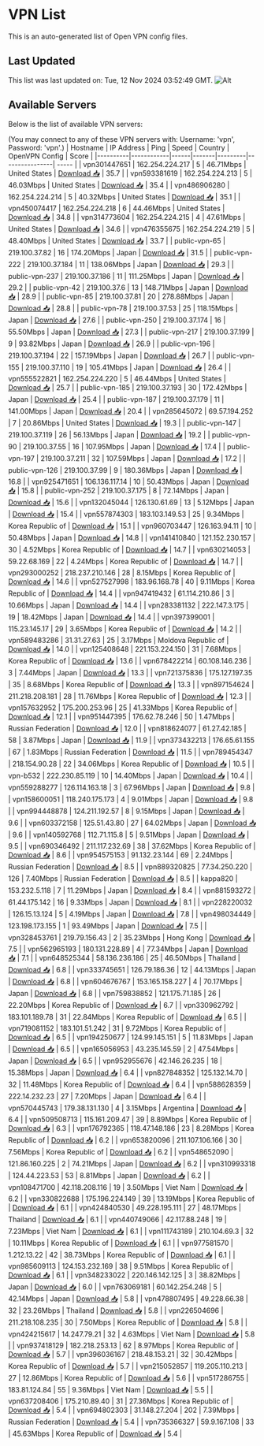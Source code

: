 # VPN List

This is an auto-generated list of Open VPN config files.

## Last Updated

This list was last updated on: Tue, 12 Nov 2024 03:52:49 GMT.
![Alt](https://repobeats.axiom.co/api/embed/186b98318ef1479477931607c1ad7d823f12451f.svg "Repobeats analytics image")

## Available Servers

Below is the list of available VPN servers:

(You may connect to any of these VPN servers with: Username: 'vpn', Password: 'vpn'.)
| Hostname | IP Address | Ping | Speed | Country | OpenVPN Config | Score |
|----------|------------|------|-------|---------|----------------| ----- |
| vpn301447651 | 162.254.224.217 | 5 | 46.71Mbps | United States | [Download 📥](./configs/server_0_US.ovpn) | 35.7 |
| vpn593381619 | 162.254.224.213 | 5 | 46.03Mbps | United States | [Download 📥](./configs/server_1_US.ovpn) | 35.4 |
| vpn486906280 | 162.254.224.214 | 5 | 40.32Mbps | United States | [Download 📥](./configs/server_2_US.ovpn) | 35.1 |
| vpn450074417 | 162.254.224.218 | 6 | 44.46Mbps | United States | [Download 📥](./configs/server_3_US.ovpn) | 34.8 |
| vpn314773604 | 162.254.224.215 | 4 | 47.61Mbps | United States | [Download 📥](./configs/server_4_US.ovpn) | 34.6 |
| vpn476355675 | 162.254.224.219 | 5 | 48.40Mbps | United States | [Download 📥](./configs/server_5_US.ovpn) | 33.7 |
| public-vpn-65 | 219.100.37.82 | 16 | 174.20Mbps | Japan | [Download 📥](./configs/server_6_JP.ovpn) | 31.5 |
| public-vpn-222 | 219.100.37.184 | 11 | 138.06Mbps | Japan | [Download 📥](./configs/server_7_JP.ovpn) | 29.3 |
| public-vpn-237 | 219.100.37.186 | 11 | 111.25Mbps | Japan | [Download 📥](./configs/server_8_JP.ovpn) | 29.2 |
| public-vpn-42 | 219.100.37.6 | 13 | 148.71Mbps | Japan | [Download 📥](./configs/server_9_JP.ovpn) | 28.9 |
| public-vpn-85 | 219.100.37.81 | 20 | 278.88Mbps | Japan | [Download 📥](./configs/server_10_JP.ovpn) | 28.8 |
| public-vpn-78 | 219.100.37.53 | 25 | 118.15Mbps | Japan | [Download 📥](./configs/server_11_JP.ovpn) | 27.6 |
| public-vpn-250 | 219.100.37.174 | 16 | 55.50Mbps | Japan | [Download 📥](./configs/server_12_JP.ovpn) | 27.3 |
| public-vpn-217 | 219.100.37.199 | 9 | 93.82Mbps | Japan | [Download 📥](./configs/server_13_JP.ovpn) | 26.9 |
| public-vpn-196 | 219.100.37.194 | 22 | 157.19Mbps | Japan | [Download 📥](./configs/server_14_JP.ovpn) | 26.7 |
| public-vpn-155 | 219.100.37.110 | 19 | 105.41Mbps | Japan | [Download 📥](./configs/server_15_JP.ovpn) | 26.4 |
| vpn555522821 | 162.254.224.220 | 5 | 46.44Mbps | United States | [Download 📥](./configs/server_16_US.ovpn) | 25.7 |
| public-vpn-185 | 219.100.37.193 | 30 | 172.42Mbps | Japan | [Download 📥](./configs/server_17_JP.ovpn) | 25.4 |
| public-vpn-187 | 219.100.37.179 | 11 | 141.00Mbps | Japan | [Download 📥](./configs/server_18_JP.ovpn) | 20.4 |
| vpn285645072 | 69.57.194.252 | 7 | 20.86Mbps | United States | [Download 📥](./configs/server_19_US.ovpn) | 19.3 |
| public-vpn-147 | 219.100.37.119 | 26 | 56.13Mbps | Japan | [Download 📥](./configs/server_20_JP.ovpn) | 19.2 |
| public-vpn-90 | 219.100.37.55 | 16 | 107.95Mbps | Japan | [Download 📥](./configs/server_21_JP.ovpn) | 17.4 |
| public-vpn-197 | 219.100.37.211 | 32 | 107.59Mbps | Japan | [Download 📥](./configs/server_22_JP.ovpn) | 17.2 |
| public-vpn-126 | 219.100.37.99 | 9 | 180.36Mbps | Japan | [Download 📥](./configs/server_23_JP.ovpn) | 16.8 |
| vpn925471651 | 106.136.117.14 | 10 | 50.43Mbps | Japan | [Download 📥](./configs/server_24_JP.ovpn) | 15.8 |
| public-vpn-252 | 219.100.37.175 | 8 | 72.14Mbps | Japan | [Download 📥](./configs/server_25_JP.ovpn) | 15.6 |
| vpn132045044 | 126.130.61.69 | 13 | 5.12Mbps | Japan | [Download 📥](./configs/server_26_JP.ovpn) | 15.4 |
| vpn557874303 | 183.103.149.53 | 25 | 9.34Mbps | Korea Republic of | [Download 📥](./configs/server_27_KR.ovpn) | 15.1 |
| vpn960703447 | 126.163.94.11 | 10 | 50.48Mbps | Japan | [Download 📥](./configs/server_28_JP.ovpn) | 14.8 |
| vpn141410840 | 121.152.230.157 | 30 | 4.52Mbps | Korea Republic of | [Download 📥](./configs/server_29_KR.ovpn) | 14.7 |
| vpn630214053 | 59.22.68.169 | 22 | 4.24Mbps | Korea Republic of | [Download 📥](./configs/server_30_KR.ovpn) | 14.7 |
| vpn293000252 | 218.237.210.146 | 28 | 8.15Mbps | Korea Republic of | [Download 📥](./configs/server_31_KR.ovpn) | 14.6 |
| vpn527527998 | 183.96.168.78 | 40 | 9.11Mbps | Korea Republic of | [Download 📥](./configs/server_32_KR.ovpn) | 14.4 |
| vpn947419432 | 61.114.210.86 | 3 | 10.66Mbps | Japan | [Download 📥](./configs/server_33_JP.ovpn) | 14.4 |
| vpn283381132 | 222.147.3.175 | 19 | 18.42Mbps | Japan | [Download 📥](./configs/server_34_JP.ovpn) | 14.4 |
| vpn397399001 | 115.23.145.17 | 29 | 3.65Mbps | Korea Republic of | [Download 📥](./configs/server_35_KR.ovpn) | 14.2 |
| vpn589483286 | 31.31.27.63 | 25 | 3.17Mbps | Moldova Republic of | [Download 📥](./configs/server_36_MD.ovpn) | 14.0 |
| vpn125408648 | 221.153.224.150 | 31 | 7.68Mbps | Korea Republic of | [Download 📥](./configs/server_37_KR.ovpn) | 13.6 |
| vpn678422214 | 60.108.146.236 | 3 | 7.44Mbps | Japan | [Download 📥](./configs/server_38_JP.ovpn) | 13.3 |
| vpn721375836 | 175.127.197.35 | 35 | 8.68Mbps | Korea Republic of | [Download 📥](./configs/server_39_KR.ovpn) | 13.3 |
| vpn897154624 | 211.218.208.181 | 28 | 11.76Mbps | Korea Republic of | [Download 📥](./configs/server_40_KR.ovpn) | 12.3 |
| vpn157632952 | 175.200.253.96 | 25 | 41.33Mbps | Korea Republic of | [Download 📥](./configs/server_41_KR.ovpn) | 12.1 |
| vpn951447395 | 176.62.78.246 | 50 | 1.47Mbps | Russian Federation | [Download 📥](./configs/server_42_RU.ovpn) | 12.0 |
| vpn818624077 | 61.27.42.185 | 58 | 3.87Mbps | Japan | [Download 📥](./configs/server_43_JP.ovpn) | 11.9 |
| vpn373432213 | 176.65.61.155 | 67 | 1.83Mbps | Russian Federation | [Download 📥](./configs/server_44_RU.ovpn) | 11.5 |
| vpn789454347 | 218.154.90.28 | 22 | 34.06Mbps | Korea Republic of | [Download 📥](./configs/server_45_KR.ovpn) | 10.5 |
| vpn-b532 | 222.230.85.119 | 10 | 14.40Mbps | Japan | [Download 📥](./configs/server_46_JP.ovpn) | 10.4 |
| vpn559288277 | 126.114.163.18 | 3 | 67.96Mbps | Japan | [Download 📥](./configs/server_47_JP.ovpn) | 9.8 |
| vpn158600051 | 118.240.175.173 | 4 | 9.01Mbps | Japan | [Download 📥](./configs/server_48_JP.ovpn) | 9.8 |
| vpn994448878 | 124.211.192.57 | 8 | 9.15Mbps | Japan | [Download 📥](./configs/server_49_JP.ovpn) | 9.6 |
| vpn603372158 | 125.51.43.80 | 27 | 64.02Mbps | Japan | [Download 📥](./configs/server_50_JP.ovpn) | 9.6 |
| vpn140592768 | 112.71.115.8 | 5 | 9.51Mbps | Japan | [Download 📥](./configs/server_51_JP.ovpn) | 9.5 |
| vpn690346492 | 211.117.232.69 | 38 | 37.62Mbps | Korea Republic of | [Download 📥](./configs/server_52_KR.ovpn) | 8.6 |
| vpn954575153 | 91.132.23.144 | 69 | 2.24Mbps | Russian Federation | [Download 📥](./configs/server_53_RU.ovpn) | 8.5 |
| vpn889320825 | 77.34.250.220 | 126 | 7.40Mbps | Russian Federation | [Download 📥](./configs/server_54_RU.ovpn) | 8.5 |
| kappa820 | 153.232.5.118 | 7 | 11.29Mbps | Japan | [Download 📥](./configs/server_55_JP.ovpn) | 8.4 |
| vpn881593272 | 61.44.175.142 | 16 | 9.33Mbps | Japan | [Download 📥](./configs/server_56_JP.ovpn) | 8.1 |
| vpn228220032 | 126.15.13.124 | 5 | 4.19Mbps | Japan | [Download 📥](./configs/server_57_JP.ovpn) | 7.8 |
| vpn498034449 | 123.198.173.155 | 1 | 93.49Mbps | Japan | [Download 📥](./configs/server_58_JP.ovpn) | 7.5 |
| vpn328453761 | 219.79.156.43 | 2 | 35.23Mbps | Hong Kong | [Download 📥](./configs/server_59_HK.ovpn) | 7.5 |
| vpn562965193 | 180.131.228.89 | 4 | 77.34Mbps | Japan | [Download 📥](./configs/server_60_JP.ovpn) | 7.1 |
| vpn648525344 | 58.136.236.186 | 25 | 46.50Mbps | Thailand | [Download 📥](./configs/server_61_TH.ovpn) | 6.8 |
| vpn333745651 | 126.79.186.36 | 12 | 44.13Mbps | Japan | [Download 📥](./configs/server_62_JP.ovpn) | 6.8 |
| vpn604676767 | 153.165.158.227 | 4 | 70.17Mbps | Japan | [Download 📥](./configs/server_63_JP.ovpn) | 6.8 |
| vpn759838852 | 121.175.71.185 | 26 | 22.20Mbps | Korea Republic of | [Download 📥](./configs/server_64_KR.ovpn) | 6.7 |
| vpn330962792 | 183.101.189.78 | 31 | 22.84Mbps | Korea Republic of | [Download 📥](./configs/server_65_KR.ovpn) | 6.5 |
| vpn719081152 | 183.101.51.242 | 31 | 9.72Mbps | Korea Republic of | [Download 📥](./configs/server_66_KR.ovpn) | 6.5 |
| vpn194250677 | 124.99.145.151 | 5 | 11.83Mbps | Japan | [Download 📥](./configs/server_67_JP.ovpn) | 6.5 |
| vpn165056953 | 43.235.145.59 | 2 | 47.54Mbps | Japan | [Download 📥](./configs/server_68_JP.ovpn) | 6.5 |
| vpn952955676 | 42.146.26.235 | 18 | 15.38Mbps | Japan | [Download 📥](./configs/server_69_JP.ovpn) | 6.4 |
| vpn827848352 | 125.132.14.70 | 32 | 11.48Mbps | Korea Republic of | [Download 📥](./configs/server_70_KR.ovpn) | 6.4 |
| vpn588628359 | 222.14.232.23 | 27 | 7.20Mbps | Japan | [Download 📥](./configs/server_71_JP.ovpn) | 6.4 |
| vpn570445743 | 179.38.131.130 | 4 | 3.15Mbps | Argentina | [Download 📥](./configs/server_72_AR.ovpn) | 6.4 |
| vpn509508713 | 115.161.209.47 | 39 | 8.89Mbps | Korea Republic of | [Download 📥](./configs/server_73_KR.ovpn) | 6.3 |
| vpn176792365 | 118.47.148.186 | 23 | 8.28Mbps | Korea Republic of | [Download 📥](./configs/server_74_KR.ovpn) | 6.2 |
| vpn653820096 | 211.107.106.166 | 30 | 7.56Mbps | Korea Republic of | [Download 📥](./configs/server_75_KR.ovpn) | 6.2 |
| vpn548652090 | 121.86.160.225 | 2 | 74.21Mbps | Japan | [Download 📥](./configs/server_76_JP.ovpn) | 6.2 |
| vpn310993318 | 124.44.223.53 | 53 | 8.81Mbps | Japan | [Download 📥](./configs/server_77_JP.ovpn) | 6.2 |
| vpn108471700 | 42.118.208.116 | 19 | 3.50Mbps | Viet Nam | [Download 📥](./configs/server_78_VN.ovpn) | 6.2 |
| vpn330822688 | 175.196.224.149 | 39 | 13.19Mbps | Korea Republic of | [Download 📥](./configs/server_79_KR.ovpn) | 6.1 |
| vpn424840530 | 49.228.195.111 | 27 | 48.17Mbps | Thailand | [Download 📥](./configs/server_80_TH.ovpn) | 6.1 |
| vpn440749066 | 42.117.88.248 | 19 | 7.23Mbps | Viet Nam | [Download 📥](./configs/server_81_VN.ovpn) | 6.1 |
| vpn111743189 | 210.104.69.3 | 32 | 10.11Mbps | Korea Republic of | [Download 📥](./configs/server_82_KR.ovpn) | 6.1 |
| vpn977581570 | 1.212.13.22 | 42 | 38.73Mbps | Korea Republic of | [Download 📥](./configs/server_83_KR.ovpn) | 6.1 |
| vpn985609113 | 124.153.232.169 | 38 | 9.51Mbps | Korea Republic of | [Download 📥](./configs/server_84_KR.ovpn) | 6.1 |
| vpn348233022 | 220.146.142.125 | 3 | 38.82Mbps | Japan | [Download 📥](./configs/server_85_JP.ovpn) | 6.0 |
| vpn763069181 | 60.142.254.248 | 5 | 42.14Mbps | Japan | [Download 📥](./configs/server_86_JP.ovpn) | 5.8 |
| vpn478807495 | 49.228.66.38 | 32 | 23.26Mbps | Thailand | [Download 📥](./configs/server_87_TH.ovpn) | 5.8 |
| vpn226504696 | 211.218.108.235 | 30 | 7.50Mbps | Korea Republic of | [Download 📥](./configs/server_88_KR.ovpn) | 5.8 |
| vpn424215617 | 14.247.79.21 | 32 | 4.63Mbps | Viet Nam | [Download 📥](./configs/server_89_VN.ovpn) | 5.8 |
| vpn937418129 | 182.218.253.13 | 62 | 8.97Mbps | Korea Republic of | [Download 📥](./configs/server_90_KR.ovpn) | 5.7 |
| vpn396036167 | 218.48.153.21 | 32 | 30.42Mbps | Korea Republic of | [Download 📥](./configs/server_91_KR.ovpn) | 5.7 |
| vpn215052857 | 119.205.110.213 | 27 | 12.86Mbps | Korea Republic of | [Download 📥](./configs/server_92_KR.ovpn) | 5.6 |
| vpn517286755 | 183.81.124.84 | 55 | 9.36Mbps | Viet Nam | [Download 📥](./configs/server_93_VN.ovpn) | 5.5 |
| vpn637208406 | 175.210.89.40 | 31 | 27.36Mbps | Korea Republic of | [Download 📥](./configs/server_94_KR.ovpn) | 5.4 |
| vpn694802303 | 31.148.27.204 | 202 | 7.39Mbps | Russian Federation | [Download 📥](./configs/server_95_RU.ovpn) | 5.4 |
| vpn735366327 | 59.9.167.108 | 33 | 45.63Mbps | Korea Republic of | [Download 📥](./configs/server_96_KR.ovpn) | 5.4 |
